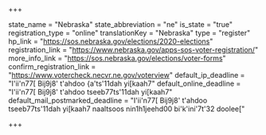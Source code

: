 +++

state_name = "Nebraska"
state_abbreviation = "ne"
is_state = "true"
registration_type = "online"
translationKey = "Nebraska"
type = "register"
hp_link = "https://sos.nebraska.gov/elections/2020-elections"
registration_link = "https://www.nebraska.gov/apps-sos-voter-registration/"
more_info_link = "https://sos.nebraska.gov/elections/voter-forms"
confirm_registration_link = "https://www.votercheck.necvr.ne.gov/voterview"
default_ip_deadline = "I'ii'n77[ Bij9j8' t'ahdoo {a'ts'11dah yi[kaah7"
default_online_deadline = "I'ii'n77[ Bij9j8' t'ahdoo tseeb77ts'11dah yi[kaah7"
default_mail_postmarked_deadline = "I'ii'n77[ Bij9j8' t'ahdoo tseeb77ts'11dah yi[kaah7 naaltsoos nin1h1jeehd00 bi'k'ini'7t'32 doolee["

+++